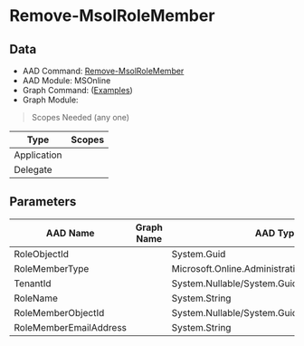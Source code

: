 # Remove-MsolRoleMember

> 

## Data

+ AAD Command: [Remove-MsolRoleMember](https://docs.microsoft.com/en-us/powershell/module/MSOnline/Remove-MsolRoleMember)
+ AAD Module: MSOnline
+ Graph Command: []() ([Examples](https://github.com/orgs/msgraph/discussions?discussions_q=))
+ Graph Module: 

> Scopes Needed (any one)

|Type|Scopes|
|---|---|
|Application||
|Delegate||

## Parameters

|AAD Name|Graph Name|AAD Type|Graph Type|Infos|
|---|---|---|---|---|
|RoleObjectId||System.Guid|||
|RoleMemberType||Microsoft.Online.Administration.RoleMemberType|||
|TenantId||System.Nullable/System.Guid|||
|RoleName||System.String|||
|RoleMemberObjectId||System.Nullable/System.Guid|||
|RoleMemberEmailAddress||System.String|||

